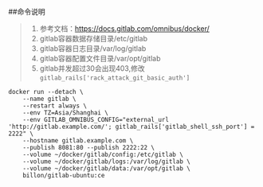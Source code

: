 ##命令说明
>1. 参考文档：https://docs.gitlab.com/omnibus/docker/
>2. gitlab容器数据存储目录/etc/gitlab
>3. gitlab容器日志目录/var/log/gitlab
>4. gitlab容器配置文件目录/var/opt/gitlab
>5. gitlab并发超过30会出现403,修改``` gitlab_rails['rack_attack_git_basic_auth'] ```
```
docker run --detach \
    --name gitlab \
    --restart always \
    --env TZ=Asia/Shanghai \
    --env GITLAB_OMNIBUS_CONFIG="external_url 'http://gitlab.example.com/'; gitlab_rails['gitlab_shell_ssh_port'] = 2222" \
    --hostname gitlab.example.com \
    --publish 8081:80 --publish 2222:22 \
    --volume ~/docker/gitlab/config:/etc/gitlab \
    --volume ~/docker/gitlab/logs:/var/log/gitlab \
    --volume ~/docker/gitlab/data:/var/opt/gitlab \
    billon/gitlab-ubuntu:ce
```